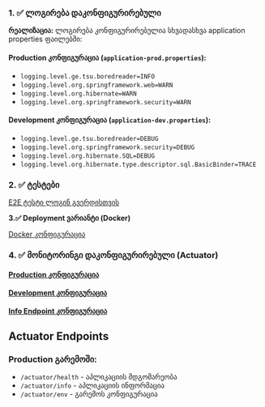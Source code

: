 
### 1. ✅ ლოგირება დაკონფიგურირებული

**რეალიზაცია:** ლოგირება კონფიგურირებულია სხვადასხვა application properties ფაილებში:

#### Production კონფიგურაცია (`application-prod.properties`):
- `logging.level.ge.tsu.boredreader=INFO`
- `logging.level.org.springframework.web=WARN`
- `logging.level.org.hibernate=WARN`
- `logging.level.org.springframework.security=WARN`

#### Development კონფიგურაცია (`application-dev.properties`):
- `logging.level.ge.tsu.boredreader=DEBUG`
- `logging.level.org.springframework.security=DEBUG`
- `logging.level.org.hibernate.SQL=DEBUG`
- `logging.level.org.hibernate.type.descriptor.sql.BasicBinder=TRACE`
### 2. ✅ ტესტები
[E2E ტესტი ლოგინ გვერდისთვის](src/test/java/ge/tsu/boredreader/prodTest.java)

**3.✅ Deployment ვარიანტი (Docker)**

[Docker კონფიგურაცია](Dockerfile)


### 4. ✅ მონიტორინგი დაკონფიგურირებული (Actuator)
#### [Production კონფიგურაცია](src/main/resources/application-prod.properties)
#### [Development კონფიგურაცია](src/main/resources/application-dev.properties)
**[Info Endpoint კონფიგურაცია](src/main/resources/application.properties)**

## Actuator Endpoints

### Production გარემოში:
- `/actuator/health` - აპლიკაციის მდგომარეობა
- `/actuator/info` - აპლიკაციის ინფორმაცია
- `/actuator/env` - გარემოს კონფიგურაცია